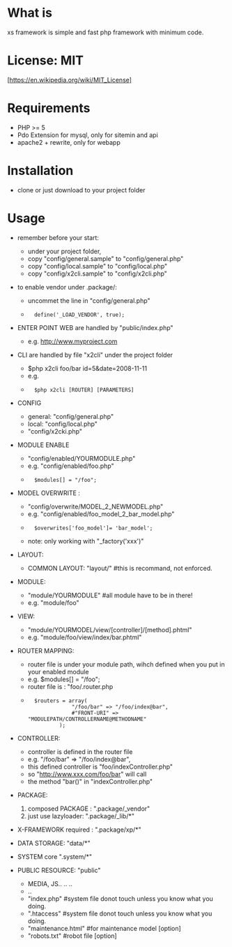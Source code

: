 What is
=======
xs framework is simple and fast php framework with minimum code. 


License: MIT 
=======================
[https://en.wikipedia.org/wiki/MIT_License]


Requirements
============

* PHP >= 5
* Pdo Extension for mysql, only for sitemin and api
* apache2 + rewrite, only for webapp

Installation
============ 
* clone or just download to your project folder

Usage
=====
* remember before your start:
	* under your project folder,
	*	copy "config/general.sample" to "config/general.php"
	*	copy "config/local.sample" to "config/local.php"
	*	copy "config/x2cli.sample" to "config/x2cli.php"
* to enable vendor under .package/:
	* uncommet the line in "config/general.php"
	*       define('_LOAD_VENDOR', true);

* ENTER POINT WEB are handled by "public/index.php"
	*	e.g. http://www.myproject.com


* CLI are handled by file "x2cli" under the project folder
	* $php x2cli foo/bar id=5\&date=2008-11-11
	* e.g. 
	*       $php x2cli [ROUTER] [PARAMETERS]

* CONFIG 
	* general: "config/general.php" 
	* local:   "config/local.php"
	*  "config/x2cki.php"

* MODULE ENABLE
	* "config/enabled/YOURMODULE.php"
	* e.g. "config/enabled/foo.php" 
	*       $modules[] = "/foo";
		

* MODEL OVERWRITE :
	* "config/overwrite/MODEL_2_NEWMODEL.php"
	* e.g. "config/enabled/foo_model_2_bar_model.php" 
    *       $overwrites['foo_model']= 'bar_model';
	* note: only working with "_factory('xxx')"  	

* LAYOUT: 
	* COMMON LAYOUT: "layout/" #this is recommand, not enforced. 

* MODULE: 
	* "module/YOURMODULE"	#all module have to be in there!
	* e.g. "module/foo"

* VIEW: 
	- "module/YOURMODEL/view/[controller]/[method].phtml"
	- e.g. "module/foo/view/index/bar.phtml"

* ROUTER MAPPING:
	* router file is under your module path, wihch defined when you put in your enabled module
	* e.g. $modules[] = "/foo";
	*	router file is : "foo/.router.php
	*       $routers = array(
						"/foo/bar" => "/foo/index@bar",
						#"FRONT-URI" => "MODULEPATH/CONTROLLERNAME@METHODNAME"
					);

* CONTROLLER:
	*	controller is defined in the router file
	*	e.g. "/foo/bar" => "/foo/index@bar",
	*	this defined controller is "foo/indexController.php"	
	*	so "http://www.xxx.com/foo/bar" will call
	*	the method "bar()" in "indexController.php"

* PACKAGE: 
	1. composed PACKAGE : ".package/_vendor"
	2. just use lazyloader: ".package/_lib/*"

* X-FRAMEWORK required : ".package/xp/*"

* DATA STORAGE: "data/*"

* SYSTEM core ".system/*"

* PUBLIC RESOURCE: "public" 
	*	MEDIA, JS.. .. ..
	*	..
	*	"index.php"	#system file donot touch unless you know what you doing.
	*	".htaccess"	#system file donot touch unless you know what you doing.	
	*	"maintenance.html"	#for maintenance model [option]
	*	"robots.txt"	#robot file [option]
